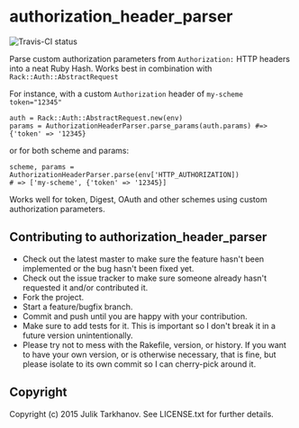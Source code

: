# authorization_header_parser

![Travis-CI status](https://api.travis-ci.org/WeTransfer/authorization_header_parser.svg)

Parse custom authorization parameters from `Authorization:` HTTP headers into a neat
Ruby Hash. Works best in combination with `Rack::Auth::AbstractRequest`

For instance, with a custom `Authorization` header of `my-scheme token="12345"`

    auth = Rack::Auth::AbstractRequest.new(env)
    params = AuthorizationHeaderParser.parse_params(auth.params) #=> {'token' => '12345}

or for both scheme and params:

    scheme, params = AuthorizationHeaderParser.parse(env['HTTP_AUTHORIZATION])
    # => ['my-scheme', {'token' => '12345}]

Works well for token, Digest, OAuth and other schemes using custom authorization parameters.

## Contributing to authorization_header_parser
 
* Check out the latest master to make sure the feature hasn't been implemented or the bug hasn't been fixed yet.
* Check out the issue tracker to make sure someone already hasn't requested it and/or contributed it.
* Fork the project.
* Start a feature/bugfix branch.
* Commit and push until you are happy with your contribution.
* Make sure to add tests for it. This is important so I don't break it in a future version unintentionally.
* Please try not to mess with the Rakefile, version, or history. If you want to have your own version, or is otherwise necessary, that is fine, but please isolate to its own commit so I can cherry-pick around it.

## Copyright

Copyright (c) 2015 Julik Tarkhanov. See LICENSE.txt for
further details.

